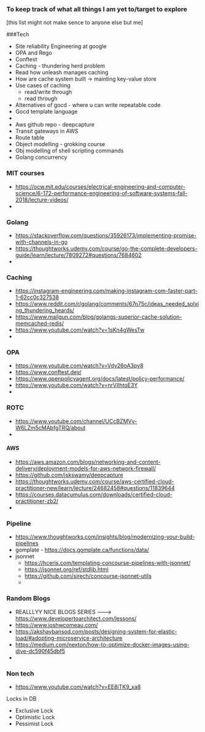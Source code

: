 ### To keep track of what all things I am yet to/target to explore


[this list might not make sence to anyone else but me]

###Tech

- Site reliability Engineering at google
- OPA and Rego 
- Conftest
- Caching - thundering herd problem
- Read how unleash manages caching
- How are cache system built -> mainting key-value store
- Use cases of caching
  - read/write through
  - read through
- Alternatives of gocd - where u can write repeatable code
- Gocd template language
-  
- Aws github repo - deepcapture
- Transit gateways in AWS
- Route table
- Object modelling - grokking course
- Obj modelling of shell scripting commands
- Golang concurrency
  
### MIT courses
- https://ocw.mit.edu/courses/electrical-engineering-and-computer-science/6-172-performance-engineering-of-software-systems-fall-2018/lecture-videos/
- 

### Golang
- https://stackoverflow.com/questions/35926173/implementing-promise-with-channels-in-go
- https://thoughtworks.udemy.com/course/go-the-complete-developers-guide/learn/lecture/7809272#questions/7684602
- 

### Caching 
- https://instagram-engineering.com/making-instagram-com-faster-part-1-62cc0c327538
- https://www.reddit.com/r/golang/comments/67n75c/ideas_needed_solving_thundering_heards/
- https://www.mailgun.com/blog/golangs-superior-cache-solution-memcached-redis/
- https://www.youtube.com/watch?v=1sKn4gWesTw
- 

### OPA 
- https://www.youtube.com/watch?v=Vdy26oA3py8
- https://www.conftest.dev/
- https://www.openpolicyagent.org/docs/latest/policy-performance/
- https://www.youtube.com/watch?v=nrVIlhtoE3Y
- 

### ROTC
- https://www.youtube.com/channel/UCcBZMVy-W6LZm5cMAbfgTRQ/about
-

#### AWS
- https://aws.amazon.com/blogs/networking-and-content-delivery/deployment-models-for-aws-network-firewall/
- https://github.com/jskswamy/deepcapture
- https://thoughtworks.udemy.com/course/aws-certified-cloud-practitioner-new/learn/lecture/24682458#questions/11839644
- https://courses.datacumulus.com/downloads/certified-cloud-practitioner-zb2/
- 

### Pipeline
- https://www.thoughtworks.com/insights/blog/modernizing-your-build-pipelines
- gomplate - https://docs.gomplate.ca/functions/data/
- jsonnet 
  - https://hceris.com/templating-concourse-pipelines-with-jsonnet/
  - https://jsonnet.org/ref/stdlib.html
  - https://github.com/sirech/concourse-jsonnet-utils
  - 

### Random Blogs
- REALLLYY NICE BLOGS SERIES ---> https://www.developertoarchitect.com/lessons/
- https://www.joshwcomeau.com/
- https://akshaybansod.com/posts/designing-system-for-elastic-load/#adopting-microservice-architecture
- https://medium.com/nexton/how-to-optimize-docker-images-using-dive-dc590f45dbf5
- 

### Non tech
- https://www.youtube.com/watch?v=EE8iTK9_xa8

Locks in DB
- Exclusive Lock
- Optimistic Lock
- Pessimist Lock